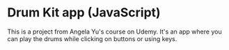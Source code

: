 # Drum Kit app (JavaScript)
This is a project from Angela Yu's course on Udemy.
It's an app where you can play the drums while clicking on buttons or using keys.
